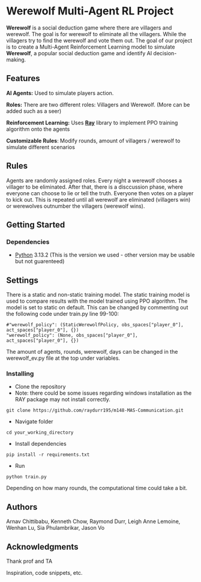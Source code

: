 # Werewolf Multi-Agent RL Project

**Werewolf** is a social deduction game where there are villagers and werewolf. The goal is for werewolf to eliminate all the villagers. While the villagers try to find the werewolf and vote them out. The goal of our project is to create a Multi-Agent Reinforcement Learning model to simulate **Werewolf**, a popular social deduction game and identify AI decision-making.

## Features

**AI Agents:** Used to simulate players action. 

**Roles:** There are two different roles: Villagers and Werewolf. (More can be added such as a seer)

**Reinforcement Learning:** Uses [**Ray**]([url](https://www.ray.io/)) library to implement PPO training algorithm onto the agents

**Customizable Rules**: Modify rounds, amount of villagers / werewolf to simulate different scenarios

## Rules
Agents are randomly assigned roles. Every night a werewolf chooses a villager to be eliminated. After that, there is a disccussion phase, where everyone can choose to lie or tell the truth. Everyone then votes on a player to kick out. This is repeated until all werewolf are eliminated (villagers win) or werewolves outnumber the villagers (werewolf wins).

## Getting Started

### Dependencies

* [Python]([url](https://www.python.org/downloads/)) 3.13.2 (This is the version we used - other version may be usable but not guarenteed)

## Settings
There is a static and non-static training model. The static training model is used to compare results with the model trained using PPO algorithm. The model is set to static on default. This can be changed by commenting out the following code under train.py line 99-100:
```
#"werewolf_policy": (StaticWerewolfPolicy, obs_spaces["player_0"], act_spaces["player_0"], {})
"werewolf_policy": (None, obs_spaces["player_0"], act_spaces["player_0"], {})
```

The amount of agents, rounds, werewolf, days can be changed in the werewolf_ev.py file at the top under variables.

### Installing

* Clone the repository
* Note: there could be some issues regarding windows installation as the RAY package may not install correctly.
```
git clone https://github.com/raydurr195/m148-MAS-Communication.git
```
* Navigate folder
```
cd your_working_directory
```
* Install dependencies
```
pip install -r requirements.txt
```
* Run 
```
python train.py
```

Depending on how many rounds, the computational time could take a bit. 


## Authors

Arnav Chittibabu, Kenneth Chow, Raymond Durr, Leigh Anne Lemoine, Wenhan Lu, Sia Phulambrikar, Jason Vo


## Acknowledgments

Thank prof and TA

Inspiration, code snippets, etc.
